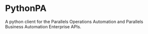 PythonPA
========

A python client for the Parallels Operations Automation and Parallels Business Automation Enterprise APIs.
